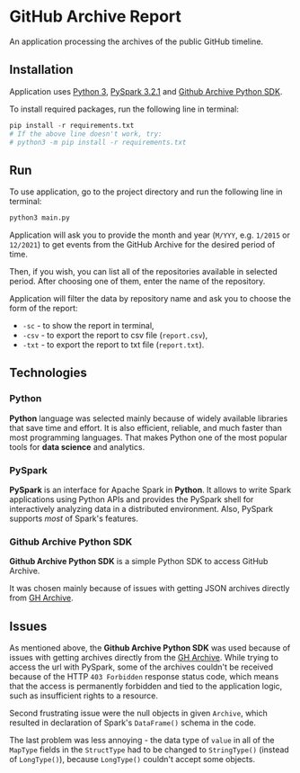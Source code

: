 # GitHub Archive Report

An application processing the archives of the public GitHub timeline.

## Installation
Application uses [Python 3](https://www.python.org/downloads/), [PySpark 3.2.1](https://spark.apache.org/docs/latest/api/python/) and [Github Archive Python SDK](https://github.com/nickderobertis/py-gh-archive).

To install required packages, run the following line in terminal:
```python
pip install -r requirements.txt
# If the above line doesn't work, try:
# python3 -m pip install -r requirements.txt
```

## Run
To use application, go to the project directory and run the following line in terminal:
```python
python3 main.py
```
Application will ask you to provide the month and year (`M/YYY`, e.g. `1/2015` or `12/2021`) to get events from the GitHub Archive for the desired period of time.

Then, if you wish, you can list all of the repositories available in selected period. After choosing one of them, enter the name of the repository.

Application will filter the data by repository name and ask you to choose the form of the report:
- `-sc` - to show the report in terminal,
- `-csv` - to export the report to csv file (`report.csv`),
- `-txt` - to export the report to txt file (`report.txt`).

## Technologies

### Python
**Python** language was selected mainly because of widely available libraries that save time and effort. It is also efficient, reliable, and much faster than most programming languages. That makes Python one of the most popular tools for **data science** and analytics.

### PySpark
**PySpark** is an interface for Apache Spark in **Python**. It allows to write Spark applications using Python APIs and provides the PySpark shell for interactively analyzing data in a distributed environment. Also, PySpark supports *most* of Spark's features.

### Github Archive Python SDK
**Github Archive Python SDK** is a simple Python SDK to access GitHub Archive.

It was chosen mainly because of issues with getting JSON archives directly from [GH Archive](http://www.gharchive.org/).

## Issues
As mentioned above, the **Github Archive Python SDK** was used because of issues with getting archives directly from the [GH Archive](http://www.gharchive.org/). While trying to access the url with PySpark, some of the archives couldn't be received because of the HTTP `403 Forbidden` response status code, which means that the access is permanently forbidden and tied to the application logic, such as insufficient rights to a resource.

Second frustrating issue were the null objects in given `Archive`, which resulted in declaration of Spark's `DataFrame()` schema in the code.

The last problem was less annoying - the data type of `value` in all of the `MapType` fields in the `StructType` had to be changed to `StringType()` (instead of `LongType()`), because `LongType()` couldn't accept some objects.
